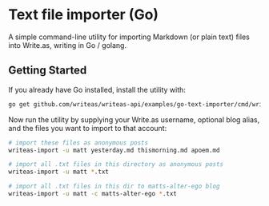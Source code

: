 Text file importer (Go)
=======================

A simple command-line utility for importing Markdown (or plain text) files into Write.as, writing in Go / golang.

## Getting Started

If you already have Go installed, install the utility with:

```bash
go get github.com/writeas/writeas-api/examples/go-text-importer/cmd/writeas-import
```

Now run the utility by supplying your Write.as username, optional blog alias, and the files you want to import to that account:

```bash
# import these files as anonymous posts
writeas-import -u matt yesterday.md thismorning.md apoem.md

# import all .txt files in this directory as anonymous posts
writeas-import -u matt *.txt

# import all .txt files in this dir to matts-alter-ego blog
writeas-import -u matt -c matts-alter-ego *.txt
```
